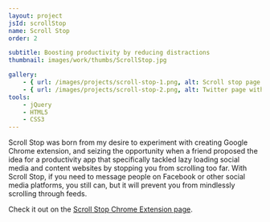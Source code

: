 ```yaml
---
layout: project
jsId: scrollStop
name: Scroll Stop
order: 2

subtitle: Boosting productivity by reducing distractions
thumbnail: images/work/thumbs/ScrollStop.jpg

gallery:
    - { url: /images/projects/scroll-stop-1.png, alt: Scroll stop page with settings }
    - { url: /images/projects/scroll-stop-2.png, alt: Twitter page with Scroll Stop active, showing it will stop scrolling  }
tools:
    - jQuery
    - HTML5
    - CSS3
---
```


Scroll Stop was born from my desire to experiment with creating Google Chrome extension, and seizing the opportunity when a friend proposed the idea for a productivity app that specifically tackled lazy loading social media and content websites by stopping you from scrolling too far. With Scroll Stop, if you need to message people on Facebook or other social media platforms, you still can, but it will prevent you from mindlessly scrolling through feeds.

Check it out on the <a href="https://chrome.google.com/webstore/detail/scroll-stop/hjaclffbikdneicnleajghmppjdnnohl">Scroll Stop Chrome Extension page</a>.
